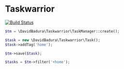 # Taskwarrior

[![Build Status](https://travis-ci.org/DavidBadura/Taskwarrior.svg?branch=master)](https://travis-ci.org/DavidBadura/Taskwarrior)

```php
$tm = \DavidBadura\Taskwarrior\TaskManager::create();

$task = new \DavidBadura\Taskwarrior\Task();
$task->addTag('home');

$tm->save($task);

$tasks = $tm->filter('+home');
```
